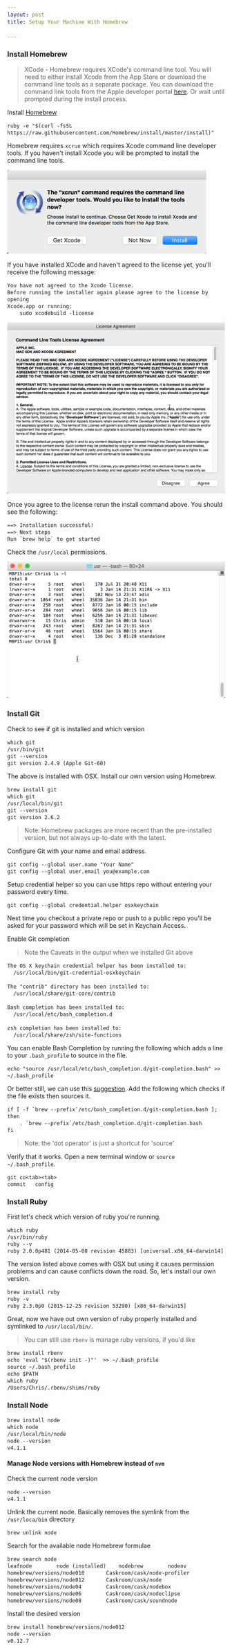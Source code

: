 ```yaml
---
layout: post
title: Setup Your Machine With Homebrew

---
```


### Install Homebrew

> XCode - Homebrew requires XCode's command line tool. You will need to either install Xcode from the App Store or download the command line tools as a separate package. You can download the command link tools from the Apple developer portal [here](https://developer.apple.com/downloads/). Or wait until prompted during the install process.

Install [Homebrew](http://brew.sh)

	ruby -e "$(curl -fsSL https://raw.githubusercontent.com/Homebrew/install/master/install)"

Homebrew requires `xcrun` which requires Xcode command line developer tools. If you haven't install Xcode you will be prompted to install the command line tools. 

![xcrun command dialog](/img/xcrun-command-dialog.png)

If you have installed XCode and haven't agreed to the license yet, you'll receive the following message:

	You have not agreed to the Xcode license.
	Before running the installer again please agree to the license by opening
	Xcode.app or running:
    	sudo xcodebuild -license

![Xcode Commnad Line Tools License Agreement](/img/xcode-commnad-line-tools-license-agreement.png)

Once you agree to the license rerun the install command above. You should see the following:

	==> Installation successful!
	==> Next steps
	Run `brew help` to get started

Check the `/usr/local` permissions.

![Usr/Local Permissions](/img/usr-local-permissions.png)

### Install Git

Check to see if git is installed and which version

	which git
	/usr/bin/git
	git --version
	git version 2.4.9 (Apple Git-60)

The above is installed with OSX. Install our own version using Homebrew.

	brew install git
	which git
	/usr/local/bin/git
	git --version
	git version 2.6.2

> Note: Homebrew packages are more recent than the pre-installed version, but not always up-to-date with the latest.

Configure Git with your name and email address.

    git config --global user.name "Your Name"
    git config --global user.email you@example.com

Setup credential helper so you can use https repo without entering your password every time.

	git config --global credential.helper osxkeychain

Next time you checkout a private repo or push to a public repo you'll be asked for your password which will be set in Keychain Access.

Enable Git completion

> Note the Caveats in the output when we installed Git above

	The OS X keychain credential helper has been installed to:
	  /usr/local/bin/git-credential-osxkeychain

	The "contrib" directory has been installed to:
	  /usr/local/share/git-core/contrib
	
	Bash completion has been installed to:
	  /usr/local/etc/bash_completion.d

	zsh completion has been installed to:
	  /usr/local/share/zsh/site-functions

You can enable Bash Completion by running the following which adds a line to your `.bash_profile` to source in the file.

	echo "source /usr/local/etc/bash_completion.d/git-completion.bash" >> ~/.bash_profile


Or better still, we can use this [suggestion](http://superuser.com/questions/31744/how-to-get-git-completion-bash-to-work-on-mac-os-x/300298#300298). Add the following which checks if the file exists then sources it. 

	if [ -f `brew --prefix`/etc/bash_completion.d/git-completion.bash ]; then
	    . `brew --prefix`/etc/bash_completion.d/git-completion.bash
	fi

> Note: the 'dot operator' is just a shortcut for 'source'

Verify that it works. Open a new terminal window or `source ~/.bash_profile`.

	git co<tab><tab>
	commit   config


### Install Ruby

First let's check which version of ruby you're running.

	which ruby
	/usr/bin/ruby
	ruby --v
	ruby 2.0.0p481 (2014-05-08 revision 45883) [universal.x86_64-darwin14]

The version listed above comes with OSX but using it causes permission problems and can cause conflicts down the road. So, let's install our own version.

	brew install ruby
	ruby -v
	ruby 2.3.0p0 (2015-12-25 revision 53290) [x86_64-darwin15]

Great, now we have out own version of ruby properly installed and symlinked to `/usr/local/bin/`.

> You can still use `rbenv` is manage ruby versions, if you'd like

	brew install rbenv 
	echo 'eval "$(rbenv init -)"'  >> ~/.bash_profile 
	source ~/.bash_profile
	echo $PATH
	which ruby
	/Users/Chris/.rbenv/shims/ruby

### Install Node

	brew install node
	which node
	/usr/local/bin/node
	node --version
	v4.1.1

#### Manage Node versions with Homebrew instead of `nvm`

Check the current node version

	node --version
	v4.1.1

Unlink the current node. Basically removes the symlink from the `/usr/loca/bin` directory	

	brew unlink node

Search for the available node Homebrew formulae 

	brew search node
	leafnode	    node (installed)	nodebrew	    nodenv
	homebrew/versions/node010		Caskroom/cask/node-profiler
	homebrew/versions/node012		Caskroom/cask/node
	homebrew/versions/node04		Caskroom/cask/nodebox
	homebrew/versions/node06		Caskroom/cask/nodeclipse
	homebrew/versions/node08		Caskroom/cask/soundnode

Install the desired version

	brew install homebrew/versions/node012
	node --version
	v0.12.7
